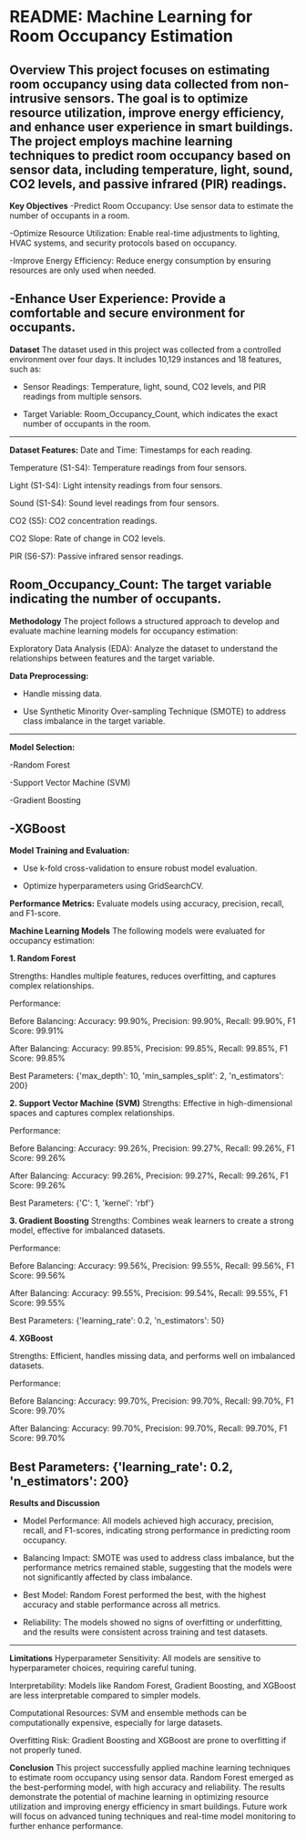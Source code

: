 # README: Machine Learning for Room Occupancy Estimation

**Overview**
This project focuses on estimating room occupancy using data collected from non-intrusive sensors. The goal is to optimize resource utilization, improve energy efficiency, and enhance user experience in smart buildings. The project employs machine learning techniques to predict room occupancy based on sensor data, including temperature, light, sound, CO2 levels, and passive infrared (PIR) readings.
------
**Key Objectives**
-Predict Room Occupancy: Use sensor data to estimate the number of occupants in a room.

-Optimize Resource Utilization: Enable real-time adjustments to lighting, HVAC systems, and security protocols based on occupancy.

-Improve Energy Efficiency: Reduce energy consumption by ensuring resources are only used when needed.

-Enhance User Experience: Provide a comfortable and secure environment for occupants.
--------
**Dataset**
The dataset used in this project was collected from a controlled environment over four days. It includes 10,129 instances and 18 features, such as:

- Sensor Readings: Temperature, light, sound, CO2 levels, and PIR readings from multiple sensors.

- Target Variable: Room_Occupancy_Count, which indicates the exact number of occupants in the room.
-----------
**Dataset Features:**
Date and Time: Timestamps for each reading.

Temperature (S1-S4): Temperature readings from four sensors.

Light (S1-S4): Light intensity readings from four sensors.

Sound (S1-S4): Sound level readings from four sensors.

CO2 (S5): CO2 concentration readings.

CO2 Slope: Rate of change in CO2 levels.

PIR (S6-S7): Passive infrared sensor readings.

Room_Occupancy_Count: The target variable indicating the number of occupants.
----------------
**Methodology**
The project follows a structured approach to develop and evaluate machine learning models for occupancy estimation:

Exploratory Data Analysis (EDA): Analyze the dataset to understand the relationships between features and the target variable.

**Data Preprocessing:**

- Handle missing data.

- Use Synthetic Minority Over-sampling Technique (SMOTE) to address class imbalance in the target variable.
------------------
**Model Selection:**

-Random Forest

-Support Vector Machine (SVM)

-Gradient Boosting

-XGBoost
--------------------
**Model Training and Evaluation:**

- Use k-fold cross-validation to ensure robust model evaluation.

- Optimize hyperparameters using GridSearchCV.

**Performance Metrics:** Evaluate models using accuracy, precision, recall, and F1-score.

**Machine Learning Models**
The following models were evaluated for occupancy estimation:

**1. Random Forest**

Strengths: Handles multiple features, reduces overfitting, and captures complex relationships.

Performance:

Before Balancing: Accuracy: 99.90%, Precision: 99.90%, Recall: 99.90%, F1 Score: 99.91%

After Balancing: Accuracy: 99.85%, Precision: 99.85%, Recall: 99.85%, F1 Score: 99.85%

Best Parameters: {'max_depth': 10, 'min_samples_split': 2, 'n_estimators': 200}

**2. Support Vector Machine (SVM)**
Strengths: Effective in high-dimensional spaces and captures complex relationships.

Performance:

Before Balancing: Accuracy: 99.26%, Precision: 99.27%, Recall: 99.26%, F1 Score: 99.26%

After Balancing: Accuracy: 99.26%, Precision: 99.27%, Recall: 99.26%, F1 Score: 99.26%

Best Parameters: {'C': 1, 'kernel': 'rbf'}

**3. Gradient Boosting**
Strengths: Combines weak learners to create a strong model, effective for imbalanced datasets.

Performance:

Before Balancing: Accuracy: 99.56%, Precision: 99.55%, Recall: 99.56%, F1 Score: 99.56%

After Balancing: Accuracy: 99.55%, Precision: 99.54%, Recall: 99.55%, F1 Score: 99.55%

Best Parameters: {'learning_rate': 0.2, 'n_estimators': 50}

**4. XGBoost**

Strengths: Efficient, handles missing data, and performs well on imbalanced datasets.

Performance:

Before Balancing: Accuracy: 99.70%, Precision: 99.70%, Recall: 99.70%, F1 Score: 99.70%

After Balancing: Accuracy: 99.70%, Precision: 99.70%, Recall: 99.70%, F1 Score: 99.70%

Best Parameters: {'learning_rate': 0.2, 'n_estimators': 200}
-------------------------------------------
**Results and Discussion**
- Model Performance: All models achieved high accuracy, precision, recall, and F1-scores, indicating strong performance in predicting room occupancy.

- Balancing Impact: SMOTE was used to address class imbalance, but the performance metrics remained stable, suggesting that the models were not significantly affected by class imbalance.

- Best Model: Random Forest performed the best, with the highest accuracy and stable performance across all metrics.
 
- Reliability: The models showed no signs of overfitting or underfitting, and the results were consistent across training and test datasets.
---------------------------------------------
**Limitations**
Hyperparameter Sensitivity: All models are sensitive to hyperparameter choices, requiring careful tuning.

Interpretability: Models like Random Forest, Gradient Boosting, and XGBoost are less interpretable compared to simpler models.

Computational Resources: SVM and ensemble methods can be computationally expensive, especially for large datasets.

Overfitting Risk: Gradient Boosting and XGBoost are prone to overfitting if not properly tuned.

**Conclusion**
This project successfully applied machine learning techniques to estimate room occupancy using sensor data. Random Forest emerged as the best-performing model, with high accuracy and reliability. The results demonstrate the potential of machine learning in optimizing resource utilization and improving energy efficiency in smart buildings. Future work will focus on advanced tuning techniques and real-time model monitoring to further enhance performance.
